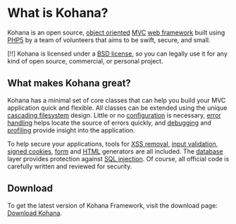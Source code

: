 # What is Kohana?

Kohana is an open source, [object oriented](http://wikipedia.org/wiki/Object-Oriented_Programming) [MVC](http://wikipedia.org/wiki/Model-View-Controller "Model View Controller") [web framework](http://wikipedia.org/wiki/Web_Framework) built using [PHP5](http://php.net/manual/intro-whatis "PHP Hypertext Preprocessor") by a team of volunteers that aims to be swift, secure, and small.

[!!] Kohana is licensed under a [BSD license](http://kohanaframework.org/license), so you can legally use it for any kind of open source, commercial, or personal project.

## What makes Kohana great?

Kohana has a minimal set of core classes that can help you build your MVC application quick and flexible. All classes can be extended using the unique [cascading filesystem](http://kohanaframework.org/guide/about.filesystem) design. Little or no [configuration](http://kohanaframework.org/guide/about.configuration) is necessary, [error handling](http://kohanaframework.org/guide/debugging.errors) helps locate the source of errors quickly, and [debugging](http://kohanaframework.org/guide/debugging) and [profiling](http://kohanaframework.org/guide/debugging.profiling) provide insight into the application.

To help secure your applications, tools for [XSS removal](http://kohanaframework.org/guide/security.xss), [input validation](http://kohanaframework.org/guide/security.validation), [signed cookies](http://kohanaframework.org/guide/security.cookies), [form](http://kohanaframework.org/guide/security.forms) and [HTML](http://kohanaframework.org/guide/security.html) generators are all included. The [database](http://kohanaframework.org/guide/security.database) layer provides protection against [SQL injection](http://wikipedia.org/wiki/SQL_Injection). Of course, all official code is carefully written and reviewed for security.

## Download

To get the latest version of Kohana Framework, visit the download page: [Download Kohana](http://kohanaframework.org/download).
